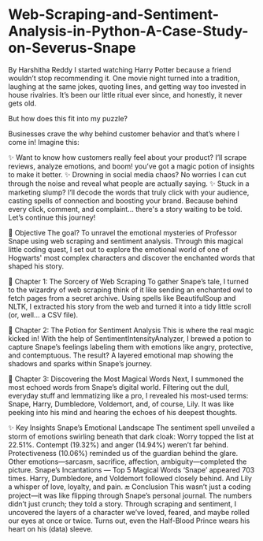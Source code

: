 # Web-Scraping-and-Sentiment-Analysis-in-Python-A-Case-Study-on-Severus-Snape
By Harshitha Reddy
I started watching Harry Potter because a friend wouldn’t stop recommending it. One movie night turned into a tradition, laughing at the same jokes, quoting lines, and getting way too invested in house rivalries. It’s been our little ritual ever since, and honestly, it never gets old.

But how does this fit into my puzzle?

Businesses crave the why behind customer behavior and that’s where I come in! Imagine this:

✨ Want to know how customers really feel about your product? I’ll scrape reviews, analyze emotions, and boom! you’ve got a magic potion of insights to make it better.
✨ Drowning in social media chaos? No worries I can cut through the noise and reveal what people are actually saying.
✨ Stuck in a marketing slump? I’ll decode the words that truly click with your audience, casting spells of connection and boosting your brand.
Because behind every click, comment, and complaint… there's a story waiting to be told. Let’s continue this journey!

🎯 Objective
The goal? To unravel the emotional mysteries of Professor Snape using web scraping and sentiment analysis. Through this magical little coding quest, I set out to explore the emotional world of one of Hogwarts' most complex characters and discover the enchanted words that shaped his story.

📜 Chapter 1: The Sorcery of Web Scraping
To gather Snape’s tale, I turned to the wizardry of web scraping think of it like sending an enchanted owl to fetch pages from a secret archive. Using spells like BeautifulSoup and NLTK, I extracted his story from the web and turned it into a tidy little scroll (or, well... a CSV file).

🧪 Chapter 2: The Potion for Sentiment Analysis
This is where the real magic kicked in! With the help of SentimentIntensityAnalyzer, I brewed a potion to capture Snape’s feelings labeling them with emotions like angry, protective, and contemptuous. The result? A layered emotional map showing the shadows and sparks within Snape’s journey.

🔮 Chapter 3: Discovering the Most Magical Words
Next, I summoned the most echoed words from Snape’s digital world. Filtering out the dull, everyday stuff and lemmatizing like a pro, I revealed his most-used terms: Snape, Harry, Dumbledore, Voldemort, and, of course, Lily. It was like peeking into his mind and hearing the echoes of his deepest thoughts.

✨ Key Insights
Snape’s Emotional Landscape
The sentiment spell unveiled a storm of emotions swirling beneath that dark cloak:
Worry topped the list at 22.51%.
Contempt (19.32%) and anger (14.94%) weren’t far behind.
Protectiveness (10.06%) reminded us of the guardian behind the glare.
Other emotions—sarcasm, sacrifice, affection, ambiguity—completed the picture.
Snape’s Incantations — Top 5 Magical Words
‘Snape’ appeared 703 times.
Harry, Dumbledore, and Voldemort followed closely behind.
And Lily a whisper of love, loyalty, and pain.
🔚 Conclusion
This wasn’t just a coding project—it was like flipping through Snape’s personal journal. The numbers didn’t just crunch; they told a story. Through scraping and sentiment, I uncovered the layers of a character we’ve loved, feared, and maybe rolled our eyes at once or twice. Turns out, even the Half-Blood Prince wears his heart on his (data) sleeve.
